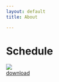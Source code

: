 ```yaml
---
layout: default
title: About

---
```

# Schedule

<div><a href="{{ site.url }}/images/schedules/201301.jpg"><img src="{{ site.url }}/images/schedules/201301.jpg"></a></div>
<a href="{{ site.url }}/images/schedules/201301.jpg">download</a>
